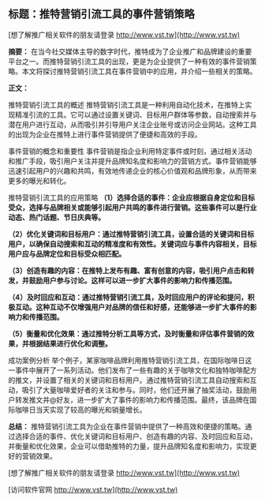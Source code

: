 ## **标题：推特营销引流工具的事件营销策略**

[想了解推广相关软件的朋友请登录 http://www.vst.tw](http://www.vst.tw)

**摘要：**
在当今社交媒体主导的数字时代，推特成为了企业推广和品牌建设的重要平台之一。而推特营销引流工具的出现，更是为企业提供了一种有效的事件营销策略。本文将探讨推特营销引流工具在事件营销中的应用，并介绍一些相关的策略。

**正文：**

推特营销引流工具的概述
推特营销引流工具是一种利用自动化技术，在推特上实现精准引流的工具。它可以通过设置关键词、目标用户群体等参数，自动搜索并与潜在用户进行互动，从而吸引并引导用户关注企业账号或访问企业网站。这种工具的出现为企业在推特上进行事件营销提供了便捷和高效的手段。

事件营销的概念和重要性
事件营销是指企业利用特定事件或时刻，通过相关活动和推广手段，吸引用户关注并提升品牌知名度和影响力的营销方式。事件营销能够迅速引起用户的兴趣和共鸣，有效地传递企业的核心价值观和品牌形象，从而带来更多的曝光和转化。

推特营销引流工具的应用策略
**（1）选择合适的事件：企业应根据自身定位和目标受众，选择与品牌相关或能够引起用户共鸣的事件进行营销。这些事件可以是行业动态、热门话题、节日庆典等。**

**（2）优化关键词和目标用户：通过推特营销引流工具，设置合适的关键词和目标用户，以确保自动搜索和互动的精准度和有效性。关键词应与事件内容相关，目标用户应与品牌定位和目标受众相匹配。**

**（3）创造有趣的内容：在推特上发布有趣、富有创意的内容，吸引用户点击和转发，并鼓励用户参与讨论。这样可以进一步扩大事件的影响力和传播范围。**

**（4）及时回应和互动：通过推特营销引流工具，及时回应用户的评论和提问，积极互动。这种互动不仅增强用户对品牌的信任和好感，还能够进一步扩大事件的影响力和传播范围。**

**（5）衡量和优化效果：通过推特分析工具等方式，及时衡量和评估事件营销的效果，并根据结果进行优化和调整。**

成功案例分析 举个例子，某家咖啡品牌利用推特营销引流工具，在国际咖啡日这一事件中展开了一系列活动。他们发布了一些有趣的关于咖啡文化和独特咖啡配方的推文，并设置了相关的关键词和目标用户。通过推特营销引流工具自动搜索和互动，吸引了大量咖啡爱好者的关注和参与。同时，他们还开展了抽奖活动，鼓励用户转发推文并@好友，进一步扩大了事件的影响力和传播范围。最终，该品牌在国际咖啡日当天实现了较高的曝光和销量增长。

**总结：**
推特营销引流工具为企业在事件营销中提供了一种高效和便捷的策略。通过选择合适的事件、优化关键词和目标用户、创造有趣的内容、及时回应和互动，并衡量和优化效果，企业可以借助推特的力量，提升品牌知名度和影响力，实现更好的营销效果。

[想了解推广相关软件的朋友请登录 http://www.vst.tw](http://www.vst.tw)


[访问软件官网 http://www.vst.tw](http://www.vst.tw)
